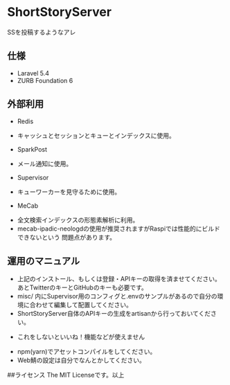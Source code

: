# ShortStoryServer
SSを投稿するようなアレ

## 仕様
* Laravel 5.4
* ZURB Foundation 6

## 外部利用
* Redis
 - キャッシュとセッションとキューとインデックスに使用。
* SparkPost
 - メール通知に使用。
* Supervisor
 - キューワーカーを見守るために使用。
* MeCab
 - 全文検索インデックスの形態素解析に利用。
 - mecab-ipadic-neologdの使用が推奨されますがRaspiでは性能的にビルドできないという
   問題点があります。

## 運用のマニュアル
* 上記のインストール、もしくは登録・APIキーの取得を済ませてください。
  あとTwitterのキーとGitHubのキーも必要です。
* misc/ 内にSupervisor用のコンフィグと.envのサンプルがあるので自分の環境に合わせて編集して配置してください。
* ShortStoryServer自体のAPIキーの生成をartisanから行っておいてください。
 - これをしないといいね！機能などが使えません
* npm(yarn)でアセットコンパイルをしてください。
* Web鯖の設定は自分でなんとかしてください。

##ライセンス
The MIT Licenseです。以上
